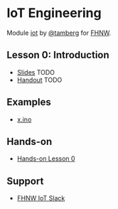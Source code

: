 # IoT Engineering
Module [iot](https://www.fhnw.ch/de/studium/module/9280188) by [@tamberg](https://twitter.com/tamberg) for [FHNW](https://www.fhnw.ch/).

## Lesson 0: Introduction
- [Slides](http://www.tamberg.org/fhnw/2019/IoT00Introduction.pdf) TODO
- [Handout](http://www.tamberg.org/fhnw/2019/IoT00IntroductionHandout.pdf) TODO

## Examples
- [x.ino](x.ino)

## Hands-on
- [Hands-on Lesson 0](../../../../fhnw-iot-work-00/blob/master/README.md)

## Support
- [FHNW IoT Slack](https://fhnw-iot.slack.com/)
